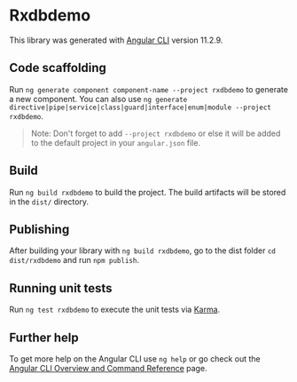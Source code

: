 # Rxdbdemo

This library was generated with [Angular CLI](https://github.com/angular/angular-cli) version 11.2.9.

## Code scaffolding

Run `ng generate component component-name --project rxdbdemo` to generate a new component. You can also use `ng generate directive|pipe|service|class|guard|interface|enum|module --project rxdbdemo`.
> Note: Don't forget to add `--project rxdbdemo` or else it will be added to the default project in your `angular.json` file. 

## Build

Run `ng build rxdbdemo` to build the project. The build artifacts will be stored in the `dist/` directory.

## Publishing

After building your library with `ng build rxdbdemo`, go to the dist folder `cd dist/rxdbdemo` and run `npm publish`.

## Running unit tests

Run `ng test rxdbdemo` to execute the unit tests via [Karma](https://karma-runner.github.io).

## Further help

To get more help on the Angular CLI use `ng help` or go check out the [Angular CLI Overview and Command Reference](https://angular.io/cli) page.
